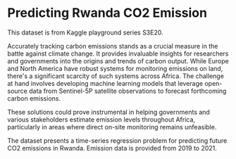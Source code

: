 # Predicting Rwanda CO2 Emission
This dataset is from Kaggle playground series S3E20.

Accurately tracking carbon emissions stands as a crucial measure in the battle against climate change. It provides invaluable insights for researchers and governments into the origins and trends of carbon output. While Europe and North America have robust systems for monitoring emissions on land, there's a significant scarcity of such systems across Africa. 
The challenge at hand involves developing machine learning models that leverage open-source data from Sentinel-5P satellite observations to forecast forthcoming carbon emissions. 


These solutions could prove instrumental in helping governments and various stakeholders estimate emission levels throughout Africa, particularly in areas where direct on-site monitoring remains unfeasible.

The dataset presents a time-series regression problem for predicting future CO2 emissions in Rwanda. Emission data is provided from 2019 to 2021.
 
